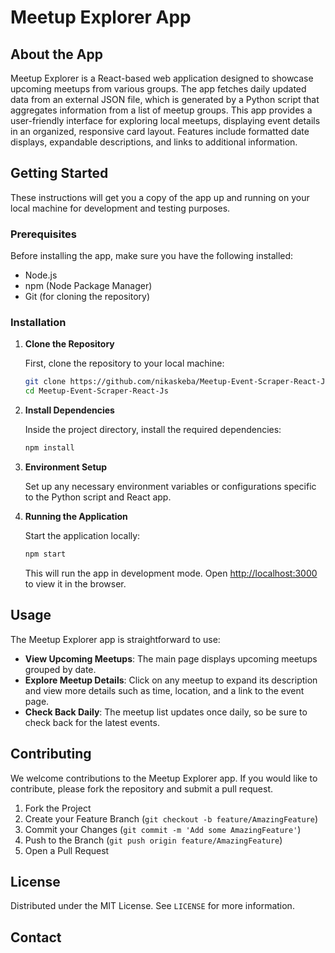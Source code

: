 # Meetup Explorer App

## About the App

Meetup Explorer is a React-based web application designed to showcase upcoming meetups from various groups. The app fetches daily updated data from an external JSON file, which is generated by a Python script that aggregates information from a list of meetup groups. This app provides a user-friendly interface for exploring local meetups, displaying event details in an organized, responsive card layout. Features include formatted date displays, expandable descriptions, and links to additional information.

## Getting Started

These instructions will get you a copy of the app up and running on your local machine for development and testing purposes.

### Prerequisites

Before installing the app, make sure you have the following installed:

- Node.js
- npm (Node Package Manager)
- Git (for cloning the repository)

### Installation

1. **Clone the Repository**

   First, clone the repository to your local machine:

   ```bash
   git clone https://github.com/nikaskeba/Meetup-Event-Scraper-React-Js.git
   cd Meetup-Event-Scraper-React-Js
   ```

2. **Install Dependencies**

   Inside the project directory, install the required dependencies:

   ```bash
   npm install
   ```

3. **Environment Setup**

   Set up any necessary environment variables or configurations specific to the Python script and React app.

4. **Running the Application**

   Start the application locally:

   ```bash
   npm start
   ```

   This will run the app in development mode. Open [http://localhost:3000](http://localhost:3000) to view it in the browser.

## Usage

The Meetup Explorer app is straightforward to use:

- **View Upcoming Meetups**: The main page displays upcoming meetups grouped by date.
- **Explore Meetup Details**: Click on any meetup to expand its description and view more details such as time, location, and a link to the event page.
- **Check Back Daily**: The meetup list updates once daily, so be sure to check back for the latest events.

## Contributing

We welcome contributions to the Meetup Explorer app. If you would like to contribute, please fork the repository and submit a pull request.

1. Fork the Project
2. Create your Feature Branch (`git checkout -b feature/AmazingFeature`)
3. Commit your Changes (`git commit -m 'Add some AmazingFeature'`)
4. Push to the Branch (`git push origin feature/AmazingFeature`)
5. Open a Pull Request

## License

Distributed under the MIT License. See `LICENSE` for more information.

## Contact

```
